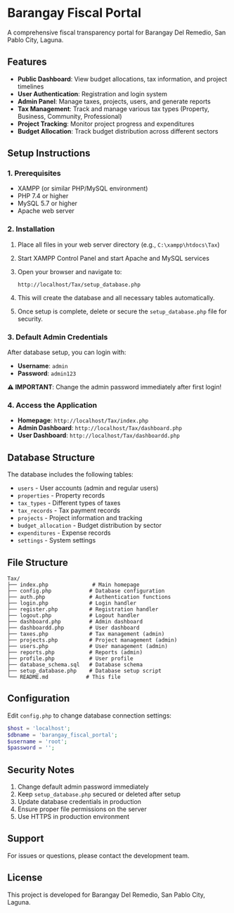# Barangay Fiscal Portal

A comprehensive fiscal transparency portal for Barangay Del Remedio, San Pablo City, Laguna.

## Features

- **Public Dashboard**: View budget allocations, tax information, and project timelines
- **User Authentication**: Registration and login system
- **Admin Panel**: Manage taxes, projects, users, and generate reports
- **Tax Management**: Track and manage various tax types (Property, Business, Community, Professional)
- **Project Tracking**: Monitor project progress and expenditures
- **Budget Allocation**: Track budget distribution across different sectors

## Setup Instructions

### 1. Prerequisites

- XAMPP (or similar PHP/MySQL environment)
- PHP 7.4 or higher
- MySQL 5.7 or higher
- Apache web server

### 2. Installation

1. Place all files in your web server directory (e.g., `C:\xampp\htdocs\Tax`)

2. Start XAMPP Control Panel and start Apache and MySQL services

3. Open your browser and navigate to:
   ```
   http://localhost/Tax/setup_database.php
   ```

4. This will create the database and all necessary tables automatically.

5. Once setup is complete, delete or secure the `setup_database.php` file for security.

### 3. Default Admin Credentials

After database setup, you can login with:

- **Username**: `admin`
- **Password**: `admin123`

**⚠️ IMPORTANT**: Change the admin password immediately after first login!

### 4. Access the Application

- **Homepage**: `http://localhost/Tax/index.php`
- **Admin Dashboard**: `http://localhost/Tax/dashboard.php`
- **User Dashboard**: `http://localhost/Tax/dashboardd.php`

## Database Structure

The database includes the following tables:

- `users` - User accounts (admin and regular users)
- `properties` - Property records
- `tax_types` - Different types of taxes
- `tax_records` - Tax payment records
- `projects` - Project information and tracking
- `budget_allocation` - Budget distribution by sector
- `expenditures` - Expense records
- `settings` - System settings

## File Structure

```
Tax/
├── index.php              # Main homepage
├── config.php            # Database configuration
├── auth.php              # Authentication functions
├── login.php             # Login handler
├── register.php          # Registration handler
├── logout.php            # Logout handler
├── dashboard.php         # Admin dashboard
├── dashboardd.php        # User dashboard
├── taxes.php             # Tax management (admin)
├── projects.php          # Project management (admin)
├── users.php             # User management (admin)
├── reports.php           # Reports (admin)
├── profile.php           # User profile
├── database_schema.sql   # Database schema
├── setup_database.php    # Database setup script
└── README.md            # This file
```

## Configuration

Edit `config.php` to change database connection settings:

```php
$host = 'localhost';
$dbname = 'barangay_fiscal_portal';
$username = 'root';
$password = '';
```

## Security Notes

1. Change default admin password immediately
2. Keep `setup_database.php` secured or deleted after setup
3. Update database credentials in production
4. Ensure proper file permissions on the server
5. Use HTTPS in production environment

## Support

For issues or questions, please contact the development team.

## License

This project is developed for Barangay Del Remedio, San Pablo City, Laguna.

